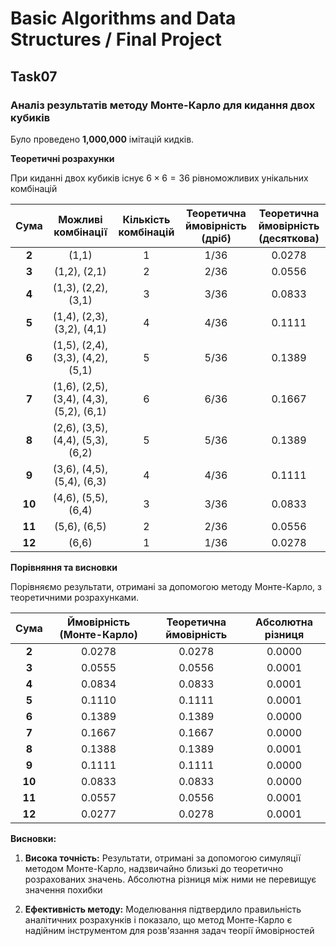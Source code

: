 # Basic Algorithms and Data Structures / Final Project

## Task07

### Аналіз результатів методу Монте-Карло для кидання двох кубиків

Було проведено **1,000,000** імітацій кидків.

**Теоретичні розрахунки**

При киданні двох кубиків існує $6 \times 6 = 36$ рівноможливих унікальних комбінацій

| Сума | Можливі комбінації | Кількість комбінацій | Теоретична ймовірність (дріб) | Теоретична ймовірність (десяткова) |
|:----:|:------------------:|:--------------------:|:--------------------------------:|:----------------------------------:|
| **2** | (1,1) | 1 | 1/36 | 0.0278 |
| **3** | (1,2), (2,1) | 2 | 2/36 | 0.0556 |
| **4** | (1,3), (2,2), (3,1) | 3 | 3/36 | 0.0833 |
| **5** | (1,4), (2,3), (3,2), (4,1) | 4 | 4/36 | 0.1111 |
| **6** | (1,5), (2,4), (3,3), (4,2), (5,1) | 5 | 5/36 | 0.1389 |
| **7** | (1,6), (2,5), (3,4), (4,3), (5,2), (6,1) | 6 | 6/36 | 0.1667 |
| **8** | (2,6), (3,5), (4,4), (5,3), (6,2) | 5 | 5/36 | 0.1389 |
| **9** | (3,6), (4,5), (5,4), (6,3) | 4 | 4/36 | 0.1111 |
| **10**| (4,6), (5,5), (6,4) | 3 | 3/36 | 0.0833 |
| **11**| (5,6), (6,5) | 2 | 2/36 | 0.0556 |
| **12**| (6,6) | 1 | 1/36 | 0.0278 |

**Порівняння та висновки**

Порівняємо результати, отримані за допомогою методу Монте-Карло, з теоретичними розрахунками.

| Сума | Ймовірність (Монте-Карло) | Теоретична ймовірність | Абсолютна різниця |
|:----:|:-------------------------:|:-----------------------:|:------------------:|
| **2** | 0.0278 | 0.0278 | 0.0000 |
| **3** | 0.0555 | 0.0556 | 0.0001 |
| **4** | 0.0834 | 0.0833 | 0.0001 |
| **5** | 0.1110 | 0.1111 | 0.0001 |
| **6** | 0.1389 | 0.1389 | 0.0000 |
| **7** | 0.1667 | 0.1667 | 0.0000 |
| **8** | 0.1388 | 0.1389 | 0.0001 |
| **9** | 0.1111 | 0.1111 | 0.0000 |
| **10**| 0.0833 | 0.0833 | 0.0000 |
| **11**| 0.0557 | 0.0556 | 0.0001 |
| **12**| 0.0277 | 0.0278 | 0.0001 |

**Висновки:**

1.  **Висока точність:** Результати, отримані за допомогою симуляції методом Монте-Карло, надзвичайно близькі до теоретично розрахованих значень. Абсолютна різниця між ними не перевищує значення похибки

2.  **Ефективність методу:** Моделювання підтвердило правильність аналітичних розрахунків і показало, що метод Монте-Карло є надійним інструментом для розв'язання задач теорії ймовірностей